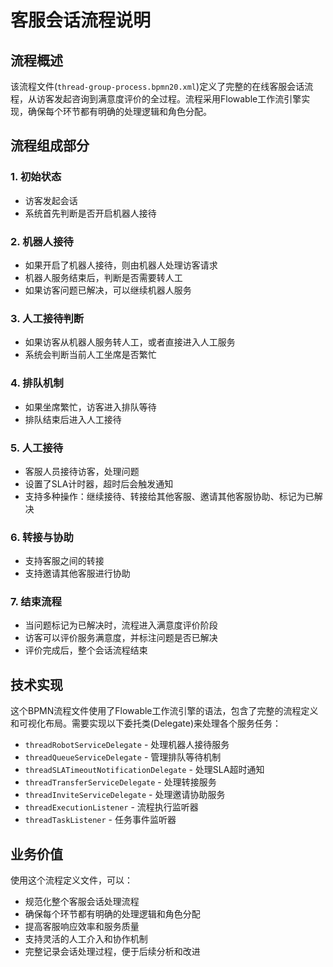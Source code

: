 <!--
 * @Author: jackning 270580156@qq.com
 * @Date: 2025-03-24 10:12:01
 * @LastEditors: jackning 270580156@qq.com
 * @LastEditTime: 2025-04-01 15:58:01
 * @Description: bytedesk.com https://github.com/Bytedesk/bytedesk
 *   Please be aware of the BSL license restrictions before installing Bytedesk IM – 
 *  selling, reselling, or hosting Bytedesk IM as a service is a breach of the terms and automatically terminates your rights under the license. 
 *  Business Source License 1.1: https://github.com/Bytedesk/bytedesk/blob/main/LICENSE 
 *  contact: 270580156@qq.com 
 * 
 * Copyright (c) 2025 by bytedesk.com, All Rights Reserved. 
-->
# 客服会话流程说明

## 流程概述

该流程文件(`thread-group-process.bpmn20.xml`)定义了完整的在线客服会话流程，从访客发起咨询到满意度评价的全过程。流程采用Flowable工作流引擎实现，确保每个环节都有明确的处理逻辑和角色分配。

## 流程组成部分

### 1. 初始状态

- 访客发起会话
- 系统首先判断是否开启机器人接待

### 2. 机器人接待

- 如果开启了机器人接待，则由机器人处理访客请求
- 机器人服务结束后，判断是否需要转人工
- 如果访客问题已解决，可以继续机器人服务

### 3. 人工接待判断

- 如果访客从机器人服务转人工，或者直接进入人工服务
- 系统会判断当前人工坐席是否繁忙

### 4. 排队机制

- 如果坐席繁忙，访客进入排队等待
- 排队结束后进入人工接待

### 5. 人工接待

- 客服人员接待访客，处理问题
- 设置了SLA计时器，超时后会触发通知
- 支持多种操作：继续接待、转接给其他客服、邀请其他客服协助、标记为已解决

### 6. 转接与协助

- 支持客服之间的转接
- 支持邀请其他客服进行协助

### 7. 结束流程

- 当问题标记为已解决时，流程进入满意度评价阶段
- 访客可以评价服务满意度，并标注问题是否已解决
- 评价完成后，整个会话流程结束

## 技术实现

这个BPMN流程文件使用了Flowable工作流引擎的语法，包含了完整的流程定义和可视化布局。需要实现以下委托类(Delegate)来处理各个服务任务：

- `threadRobotServiceDelegate` - 处理机器人接待服务
- `threadQueueServiceDelegate` - 管理排队等待机制
- `threadSLATimeoutNotificationDelegate` - 处理SLA超时通知
- `threadTransferServiceDelegate` - 处理转接服务
- `threadInviteServiceDelegate` - 处理邀请协助服务
- `threadExecutionListener` - 流程执行监听器
- `threadTaskListener` - 任务事件监听器

## 业务价值

使用这个流程定义文件，可以：

- 规范化整个客服会话处理流程
- 确保每个环节都有明确的处理逻辑和角色分配
- 提高客服响应效率和服务质量
- 支持灵活的人工介入和协作机制
- 完整记录会话处理过程，便于后续分析和改进
